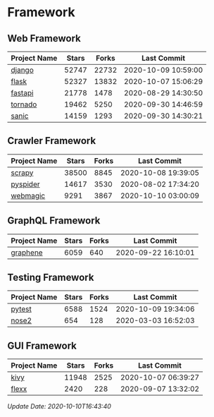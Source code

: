 # Framework

## Web Framework

| Project Name | Stars | Forks | Last Commit |
| ------------ | ----- | ----- | ----------- |
| [django](https://github.com/django/django) | 52747 | 22732 | 2020-10-09 10:59:00 |
| [flask](https://github.com/pallets/flask) | 52327 | 13832 | 2020-10-07 15:06:29 |
| [fastapi](https://github.com/tiangolo/fastapi) | 21778 | 1478 | 2020-08-29 14:30:50 |
| [tornado](https://github.com/tornadoweb/tornado) | 19462 | 5250 | 2020-09-30 14:46:59 |
| [sanic](https://github.com/huge-success/sanic) | 14159 | 1293 | 2020-09-30 14:30:21 |

## Crawler Framework

| Project Name | Stars | Forks | Last Commit |
| ------------ | ----- | ----- | ----------- |
| [scrapy](https://github.com/scrapy/scrapy) | 38500 | 8845 | 2020-10-08 19:39:05 |
| [pyspider](https://github.com/binux/pyspider) | 14617 | 3530 | 2020-08-02 17:34:20 |
| [webmagic](https://github.com/code4craft/webmagic) | 9291 | 3867 | 2020-10-10 03:00:09 |

## GraphQL Framework

| Project Name | Stars | Forks | Last Commit |
| ------------ | ----- | ----- | ----------- |
| [graphene](https://github.com/graphql-python/graphene) | 6059 | 640 | 2020-09-22 16:10:01 |

## Testing Framework

| Project Name | Stars | Forks | Last Commit |
| ------------ | ----- | ----- | ----------- |
| [pytest](https://github.com/pytest-dev/pytest) | 6588 | 1524 | 2020-10-09 19:34:06 |
| [nose2](https://github.com/nose-devs/nose2) | 654 | 128 | 2020-03-03 16:52:03 |

## GUI Framework

| Project Name | Stars | Forks | Last Commit |
| ------------ | ----- | ----- | ----------- |
| [kivy](https://github.com/kivy/kivy) | 11948 | 2525 | 2020-10-07 06:39:27 |
| [flexx](https://github.com/flexxui/flexx) | 2420 | 228 | 2020-09-07 13:32:02 |

*Update Date: 2020-10-10T16:43:40*